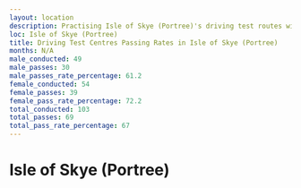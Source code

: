 ```yaml
---
layout: location
description: Practising Isle of Skye (Portree)'s driving test routes will help you become more confident in your gear-changing abilities.
loc: Isle of Skye (Portree)
title: Driving Test Centres Passing Rates in Isle of Skye (Portree)
months: N/A
male_conducted: 49
male_passes: 30
male_passes_rate_percentage: 61.2
female_conducted: 54
female_passes: 39
female_pass_rate_percentage: 72.2
total_conducted: 103
total_passes: 69
total_pass_rate_percentage: 67
---
```


# Isle of Skye (Portree)
